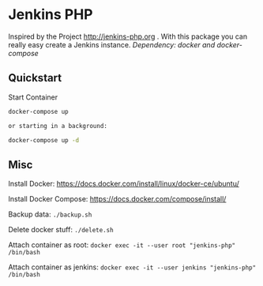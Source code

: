 # Jenkins PHP

Inspired by the Project http://jenkins-php.org . With this package you can really easy create a Jenkins instance.
*Dependency: docker and docker-compose*

## Quickstart

Start Container
```bash
docker-compose up

or starting in a background:

docker-compose up -d
```

## Misc

Install Docker: https://docs.docker.com/install/linux/docker-ce/ubuntu/

Install Docker Compose: https://docs.docker.com/compose/install/

Backup data: `./backup.sh`

Delete docker stuff: `./delete.sh`

Attach container as root: `docker exec -it --user root "jenkins-php" /bin/bash`

Attach container as jenkins: `docker exec -it --user jenkins "jenkins-php" /bin/bash`
